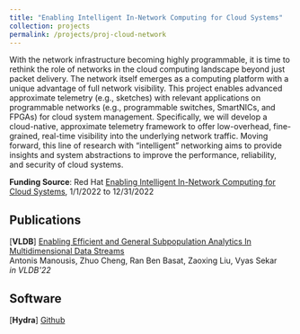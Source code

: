 ```yaml
---
title: "Enabling Intelligent In-Network Computing for Cloud Systems"
collection: projects
permalink: /projects/proj-cloud-network
---
```


With the network infrastructure becoming highly programmable, it is time to rethink the role of networks in the cloud computing landscape beyond just packet delivery. The network itself emerges as a computing platform with a unique advantage of full network visibility. This project enables advanced approximate telemetry (e.g., sketches) with relevant applications on programmable networks (e.g., programmable switches, SmartNICs, and FPGAs) for cloud system management. Specifically, we will develop a cloud-native, approximate telemetry framework to offer low-overhead, fine-grained, real-time visibility into the underlying network traffic. Moving forward, this line of research with “intelligent” networking aims to provide insights and system abstractions to improve the performance, reliability, and security of cloud systems.

**Funding Source**: Red Hat [Enabling Intelligent In-Network Computing for Cloud Systems](https://research.redhat.com/blog/research_project/enabling-intelligent-in-network-computing-for-cloud-systems/), 1/1/2022 to 12/31/2022


Publications
------
[**VLDB**] [Enabling Efficient and General Subpopulation Analytics In Multidimensional Data Streams](/papers/2022/VLDB22_Hydra.pdf)  
Antonis Manousis, Zhuo Cheng, Ran Ben Basat, Zaoxing Liu, Vyas Sekar  
*in VLDB'22*

Software
------
[**Hydra**] [Github](https://github.com/antonis-m/HYDRA_VLDB)